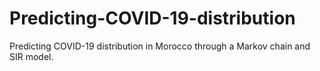 # Predicting-COVID-19-distribution
 Predicting COVID-19 distribution in Morocco through a Markov chain and SIR model.
